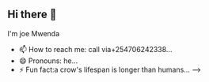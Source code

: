## Hi there 👋
I'm joe Mwenda 
- 📫 How to reach me: call via+254706242338...
- 😄 Pronouns: he...
- ⚡ Fun fact:a crow's lifespan is longer than humans...
-->
